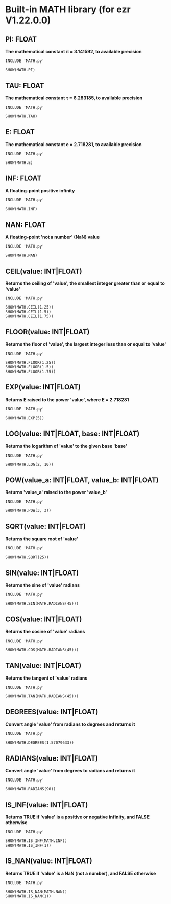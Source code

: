 # Built-in MATH library (for ezr V1.22.0.0)

## PI: FLOAT
**The mathematical constant π = 3.141592, to available precision**
```
INCLUDE 'MATH.py'

SHOW(MATH.PI)
```

## TAU: FLOAT
**The mathematical constant τ = 6.283185, to available precision**
```
INCLUDE 'MATH.py'

SHOW(MATH.TAU)
```

## E: FLOAT
**The mathematical constant e = 2.718281, to available precision**
```
INCLUDE 'MATH.py'

SHOW(MATH.E)
```

## INF: FLOAT
**A floating-point positive infinity**
```
INCLUDE 'MATH.py'

SHOW(MATH.INF)
```

## NAN: FLOAT
**A floating-point 'not a number' (NaN) value**
```
INCLUDE 'MATH.py'

SHOW(MATH.NAN)
```

## CEIL(value: INT|FLOAT)
**Returns the ceiling of 'value', the smallest integer greater than or equal to 'value'**
```
INCLUDE 'MATH.py'

SHOW(MATH.CEIL(1.25))
SHOW(MATH.CEIL(1.5))
SHOW(MATH.CEIL(1.75))
```

## FLOOR(value: INT|FLOAT)
**Returns the floor of 'value', the largest integer less than or equal to 'value'**
```
INCLUDE 'MATH.py'

SHOW(MATH.FLOOR(1.25))
SHOW(MATH.FLOOR(1.5))
SHOW(MATH.FLOOR(1.75))
```

## EXP(value: INT|FLOAT)
**Returns E raised to the power 'value', where E = 2.718281**
```
INCLUDE 'MATH.py'

SHOW(MATH.EXP(5))
```

## LOG(value: INT|FLOAT, base: INT|FLOAT)
**Returns the logarithm of 'value' to the given base 'base'**
```
INCLUDE 'MATH.py'

SHOW(MATH.LOG(2, 10))
```

## POW(value_a: INT|FLOAT, value_b: INT|FLOAT)
**Returns 'value_a' raised to the power 'value_b'**
```
INCLUDE 'MATH.py'

SHOW(MATH.POW(3, 3))
```

## SQRT(value: INT|FLOAT)
**Returns the square root of 'value'**
```
INCLUDE 'MATH.py'

SHOW(MATH.SQRT(25))
```

## SIN(value: INT|FLOAT)
**Returns the sine of 'value' radians**
```
INCLUDE 'MATH.py'

SHOW(MATH.SIN(MATH.RADIANS(45)))
```

## COS(value: INT|FLOAT)
**Returns the cosine of 'value' radians**
```
INCLUDE 'MATH.py'

SHOW(MATH.COS(MATH.RADIANS(45)))
```

## TAN(value: INT|FLOAT)
**Returns the tangent of 'value' radians**
```
INCLUDE 'MATH.py'

SHOW(MATH.TAN(MATH.RADIANS(45)))
```

## DEGREES(value: INT|FLOAT)
**Convert angle 'value' from radians to degrees and returns it**
```
INCLUDE 'MATH.py'

SHOW(MATH.DEGREES(1.57079633))
```

## RADIANS(value: INT|FLOAT)
**Convert angle 'value' from degrees to radians and returns it**
```
INCLUDE 'MATH.py'

SHOW(MATH.RADIANS(90))
```
## IS_INF(value: INT|FLOAT)
**Returns TRUE if 'value' is a positive or negative infinity, and FALSE otherwise**
```
INCLUDE 'MATH.py'

SHOW(MATH.IS_INF(MATH.INF))
SHOW(MATH.IS_INF(1))
```

## IS_NAN(value: INT|FLOAT)
**Returns TRUE if 'value' is a NaN (not a number), and FALSE otherwise**
```
INCLUDE 'MATH.py'

SHOW(MATH.IS_NAN(MATH.NAN))
SHOW(MATH.IS_NAN(1))
```